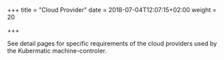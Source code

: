 +++
title = "Cloud Provider"
date = 2018-07-04T12:07:15+02:00
weight = 20

+++

See detail pages for specific requirements of the cloud providers used by the Kubermatic machine-controler.
